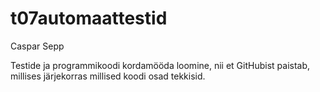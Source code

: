 # t07automaattestid

Caspar Sepp

Testide ja programmikoodi kordamööda loomine, nii et GitHubist paistab, millises järjekorras
millised koodi osad tekkisid. 
